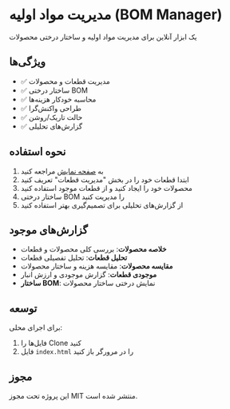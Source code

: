 # مدیریت مواد اولیه (BOM Manager)

یک ابزار آنلاین برای مدیریت مواد اولیه و ساختار درختی محصولات

## ویژگی‌ها

- ✅ مدیریت قطعات و محصولات
- ✅ ساختار درختی BOM
- ✅ محاسبه خودکار هزینه‌ها
- ✅ طراحی واکنش‌گرا
- ✅ حالت تاریک/روشن
- ✅ گزارش‌های تحلیلی

## نحوه استفاده

1. به [صفحه نمایش](https://rokhad-ai.github.io/-BOM-manager) مراجعه کنید
2. ابتدا قطعات خود را در بخش "مدیریت قطعات" تعریف کنید
3. محصولات خود را ایجاد کنید و از قطعات موجود استفاده کنید
4. ساختار درختی BOM را مدیریت کنید
5. از گزارش‌های تحلیلی برای تصمیم‌گیری بهتر استفاده کنید

## گزارش‌های موجود

- **خلاصه محصولات**: بررسی کلی محصولات و قطعات
- **تحلیل قطعات**: تحلیل تفصیلی قطعات
- **مقایسه محصولات**: مقایسه هزینه و ساختار محصولات
- **موجودی قطعات**: گزارش موجودی و ارزش انبار
- **ساختار BOM**: نمایش درختی ساختار محصولات

## توسعه

برای اجرای محلی:
1. فایل‌ها را Clone کنید
2. فایل `index.html` را در مرورگر باز کنید

## مجوز

این پروژه تحت مجوز MIT منتشر شده است.